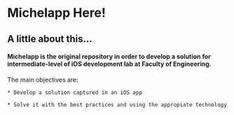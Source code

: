 # Michelapp Here!
## A little about this...
#### Michelapp is the original repository in order to develop a solution for intermediate-level of iOS development lab at Faculty of Engineering.

The main objectives are:

	* Develop a solution captured in an iOS app

	* Solve it with the best practices and using the appropiate technology
	 
